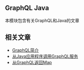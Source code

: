 ## GraphQL Java

本模块包含有关GraphQL和Java的文章

## 相关文章

+ [GraphQL简介](docs/GraphQL简介.md)
+ [从Java应用程序调用GraphQL服务](docs/从Java应用程序调用GraphQL服务.md)
+ [从GraphQL返回Map](docs/从GraphQL返回Map.md)